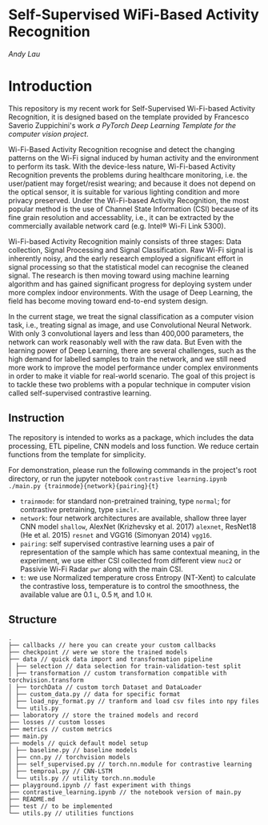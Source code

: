 # Self-Supervised WiFi-Based Activity Recognition

*Andy Lau*

# Introduction
This repository is my recent work for Self-Supervised Wi-Fi-based Activity Recognition, it is designed based on the template provided by Francesco Saverio Zuppichini's work *a PyTorch Deep Learning Template for the computer vision project*.

Wi-Fi-Based Activity Recognition recognise and detect the changing patterns on the Wi-Fi signal induced by human activity and the environment to perform its task. With the device-less nature, Wi-Fi-based Activity Recognition prevents the problems during healthcare monitoring, i.e. the user/patient may forget/resist wearing; and because it does not depend on the optical sensor, it is suitable for various lighting condition and more privacy preserved. Under the Wi-Fi-based Activity Recognition, the most popular method is the use of Channel State Information (CSI) because of its fine grain resolution and accessablity, i.e., it can be extracted by the commercially available network card (e.g. Intel® Wi-Fi Link 5300).

Wi-Fi-based Activity Recognition mainly consists of three stages: Data collection, Signal Processing and Signal Classification. Raw Wi-Fi signal is inherently noisy, and the early research employed a significant effort in signal processing so that the statistical model can recognise the cleaned signal. The research is then moving toward using machine learning algorithm and has gained significant progress for deploying system under more complex indoor environments. With the usage of Deep Learning, the field has become moving toward end-to-end system design.

In the current stage, we treat the signal classification as a computer vision task, i.e., treating signal as image, and use Convolutional Neural Network. With only 3 convolutional layers and less than 400,000 parameters, the network can work reasonably well with the raw data. But Even with the learning power of Deep Learning, there are several challenges, such as the high demand for labelled samples to train the network, and we still need more work to improve the model performance under complex environments in order to make it viable for real-world scenario. The goal of this project is to tackle these two problems with a popular technique in computer vision called self-supervised contrastive learning.

## Instruction
The repository is intended to works as a package, which includes the data processing, ETL pipeline, CNN models and loss function. We reduce certain functions from the template for simplicity.

For demonstration, please run the following commands in the project's root directory, or run the jupyter notebook `contrastive learning.ipynb` `./main.py {trainmode}{network}{pairing}{t}`
- `trainmode`: for standard non-pretrained training, type `normal`; for contrastive pretraining, type `simclr`.
- `network`: four network architectures are available, shallow three layer CNN model `shallow`, AlexNet (Krizhevsky et al. 2017) `alexnet`, ResNet18 (He et al. 2015) `resnet` and VGG16 (Simonyan 2014) `vgg16`.
- `pairing`: self supervised contrastive learning uses a pair of representation of the sample which has same contextual meaning, in the experiment, we use either CSI collected from different view `nuc2` or Passivie Wi-Fi Radar `pwr` along with the main CSI.
- `t`: we use Normalized temperature cross Entropy (NT-Xent) to calculate the contrastive loss, temperature is to control the smoothness, the available value are 0.1 `L`, 0.5 `M`, and 1.0 `H`.

## Structure
```
.
├── callbacks // here you can create your custom callbacks
├── checkpoint // were we store the trained models
├── data // quick data import and transformation pipeline
│ ├── selection // data selection for train-validation-test split
│ ├── transformation // custom transformation compatible with torchvision.transform
│ ├── torchData // custom torch Dataset and DataLoader
│ ├── custom_data.py // data for specific format
│ ├── load_npy_format.py // tranform and load csv files into npy files
│ └── utils.py
├── laboratory // store the trained models and record
├── losses // custom losses
├── metrics // custom metrics
├── main.py
├── models // quick default model setup
│ ├── baseline.py // baseline models
│ ├── cnn.py // torchvision models
│ ├── self_supervised.py // torch.nn.module for contrastive learning
│ ├── temproal.py // CNN-LSTM
│ └── utils.py // utility torch.nn.module
├── playground.ipynb // fast experiment with things
├── contrastive_learning.ipynb // the notebook version of main.py
├── README.md
├── test // to be implemented
└── utils.py // utilities functions
```

